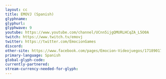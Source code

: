 ```yaml
---
layout: cc
title: EMOVJ (Spanish)
glyphname: 
glyphurl: 
glyphwave: 9
youtube: https://www.youtube.com/channel/UCnn5ijgQMURLHCqZA_L5O0A
twitch: https://www.twitch.tv/emovj
twitter: https://twitter.com/EmocionGames
discord: 
other-site: https://www.facebook.com/pages/Emocion-Videojuegos/171890176339755
primary-language: Spanish
global-glyph-code: 
currently-partnered: 
stream-currency-needed-for-glyph: 
---
```


